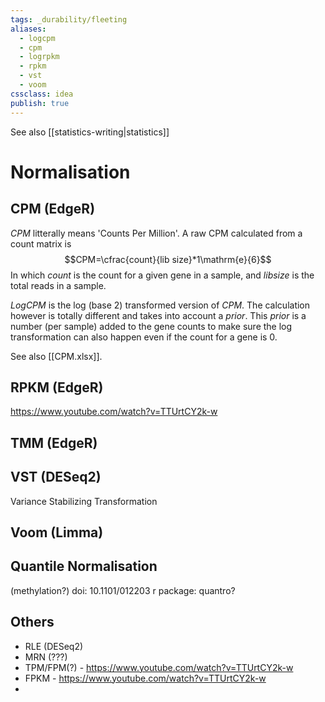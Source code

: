 ```yaml
---
tags: _durability/fleeting 
aliases: 
  - logcpm
  - cpm
  - logrpkm
  - rpkm
  - vst
  - voom
cssclass: idea
publish: true
---
```


See also [[statistics-writing|statistics]]

# Normalisation

## CPM (EdgeR)
_CPM_ litterally means 'Counts Per Million'. A raw CPM calculated from a count matrix is
$$CPM=\cfrac{count}{lib size}*1\mathrm{e}{6}$$
In which _count_ is the count for a given gene in a sample, and _libsize_ is the total reads in a sample.

_LogCPM_ is the log (base 2) transformed version of _CPM_. The calculation however is totally different and takes into account a _prior_. This _prior_ is a number (per sample) added to the gene counts to make sure the log transformation can also happen even if the count for a gene is 0.

See also [[CPM.xlsx]].

## RPKM (EdgeR)
https://www.youtube.com/watch?v=TTUrtCY2k-w

## TMM (EdgeR)

## VST (DESeq2)
Variance Stabilizing Transformation

## Voom (Limma)

## Quantile Normalisation
(methylation?)
doi: 10.1101/012203
r package: quantro?


## Others
 - RLE (DESeq2)
 - MRN (???)
 - TPM/FPM(?) - https://www.youtube.com/watch?v=TTUrtCY2k-w
 - FPKM - https://www.youtube.com/watch?v=TTUrtCY2k-w
 - 
